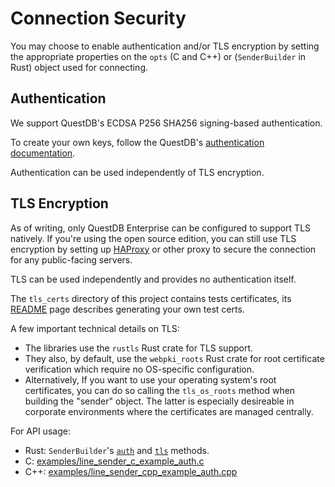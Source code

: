 # Connection Security

You may choose to enable authentication and/or TLS encryption by setting the
appropriate properties on the `opts` (C and C++) or (`SenderBuilder` in Rust)
object used for connecting.

## Authentication

We support QuestDB's ECDSA P256 SHA256 signing-based authentication.

To create your own keys, follow the QuestDB's
[authentication documentation](https://questdb.io/docs/reference/api/ilp/authenticate/).

Authentication can be used independently of TLS encryption.

## TLS Encryption

As of writing, only QuestDB Enterprise can be configured to support TLS natively.
If you're using the open source edition, you can still use TLS encryption by setting
up [HAProxy](http://www.haproxy.org/) or other proxy
to secure the connection for any public-facing servers.

TLS can be used independently and provides no authentication itself.

The `tls_certs` directory of this project contains tests certificates, its
[README](../tls_certs/README.md) page describes generating your own test certs.

A few important technical details on TLS:
  * The libraries use the `rustls` Rust crate for TLS support.
  * They also, by default, use the `webpki_roots` Rust crate for root certificate verification
    which require no OS-specific configuration.
  * Alternatively, If you want to use your operating system's root certificates,
    you can do so calling the `tls_os_roots` method when building the "sender" object.
    The latter is especially desireable in corporate environments where the certificates
    are managed centrally.

For API usage:
* Rust: `SenderBuilder`'s [`auth`](https://docs.rs/questdb-rs/4.0.5/questdb/ingress/struct.SenderBuilder.html#method.auth)
  and [`tls`](https://docs.rs/questdb-rs/4.0.5/questdb/ingress/struct.SenderBuilder.html#method.tls) methods.
* C: [examples/line_sender_c_example_auth.c](../examples/line_sender_c_example_auth.c)
* C++: [examples/line_sender_cpp_example_auth.cpp](../examples/line_sender_cpp_example_auth.cpp)
